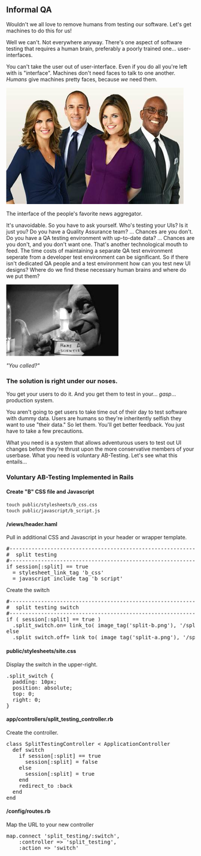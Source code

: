 ## Informal QA
Wouldn't we all love to remove humans from testing our software.
Let's get machines to do this for us!

Well we can't.
Not everywhere anyway.
There's one aspect of software testing that requires a human brain, preferably a poorly trained one... user-interfaces.

You can't take the user out of user-interface.
Even if you do all you're left with is "interface".
Machines don't need faces to talk to one another.
*Humans* give machines pretty faces, because *we* need them.

<div class="picture">
	<a href="img/news_anchors.jpg"><img src="img/news_anchors.jpg" alt="The Today Show"/></a>
	<p class="caption">The interface of the people's favorite news aggregator.</p>
</div>

It's unavoidable.
So you have to ask yourself.
Who's testing your UIs?
Is it just you?
Do you have a Quality Assurance team?
... Chances are you don't.
Do you have a QA testing environment with up-to-date data?
... Chances are you don't, and you don't want one.
That's another technological mouth to feed.
The time costs of maintaining a separate QA test environment seperate from a developer test environment can be significant.
So if there isn't dedicated QA people and a test environment how can you test new UI designs?
Where do we find these necessary human brains and where do we put them?

<div class="picture">
	<a href="img/igor.jpg"><img src="img/igor.jpg" alt="Igor"/></a>
	<p class="caption"><em>"You called?"</em></p>
</div>

### The solution is right under our noses.
You get your users to do it.
And you get them to test in your... *gasp*... production system.

You aren't going to get users to take time out of their day to test software with dummy data.
Users are humans so they're inheritently selfish they want to use "their data."
So let them.
You'll get better feedback.
You just have to take a few precautions.

What you need is a system that allows adventurous users to test out UI changes before they're thrust upon the more conservative members of your userbase.
What you need is voluntary AB-Testing.
Let's see what this entails...

### Voluntary AB-Testing Implemented in Rails
#### Create "B" CSS file and Javascript

	touch public/stylesheets/b_css.css
	touch public/javascript/b_script.js

#### /views/header.haml
Pull in additional CSS and Javascript in your header or wrapper template. 

<pre class="ruby">
#-------------------------------------------------------------
#  split testing
#-------------------------------------------------------------
if session[:split] == true
  = stylesheet_link_tag 'b_css'
  = javascript_include_tag 'b_script'
</pre>
	
Create the switch

<pre class="ruby">
#-------------------------------------------------------------
#  split testing switch
#-------------------------------------------------------------
if ( session[:split] == true )
  .split_switch.on= link_to( image_tag('split-b.png'), '/split_testing/switch' )
else
  .split_switch.off= link_to( image_tag('split-a.png'), '/split_testing/switch' )
</pre>

#### public/stylesheets/site.css

Display the switch in the upper-right.

<pre class="css">
.split_switch {
  padding: 10px;
  position: absolute;
  top: 0;
  right: 0;
}
</pre>

#### app/controllers/split_testing_controller.rb

Create the controller.

<pre class="ruby">
class SplitTestingController < ApplicationController
  def switch
    if session[:split] == true
      session[:split] = false
    else
      session[:split] = true
    end
    redirect_to :back
  end
end
</pre>

#### /config/routes.rb

Map the URL to your new controller

<pre class="ruby">
map.connect 'split_testing/:switch',
    :controller => 'split_testing',
    :action => 'switch'
</pre>